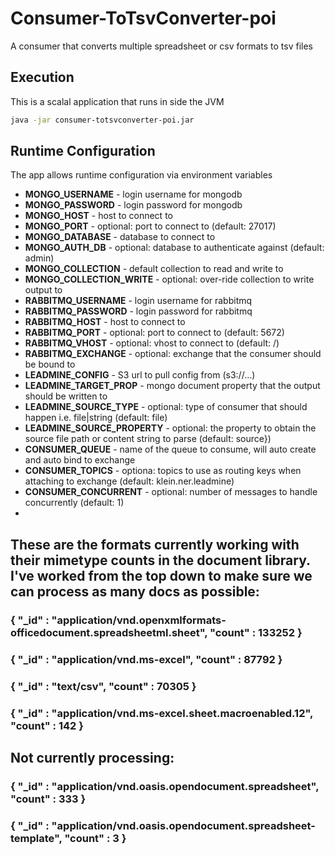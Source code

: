 # Consumer-ToTsvConverter-poi

A consumer that converts multiple spreadsheet or csv formats to tsv files

## Execution

This is a scalal application that runs in side the JVM

```bash
java -jar consumer-totsvconverter-poi.jar
```

## Runtime Configuration

The app allows runtime configuration via environment variables

* **MONGO_USERNAME** - login username for mongodb
* **MONGO_PASSWORD** - login password for mongodb
* **MONGO_HOST** - host to connect to
* **MONGO_PORT** - optional: port to connect to (default: 27017) 
* **MONGO_DATABASE** - database to connect to
* **MONGO_AUTH_DB** - optional: database to authenticate against (default: admin)
* **MONGO_COLLECTION** - default collection to read and write to
* **MONGO_COLLECTION_WRITE** - optional: over-ride collection to write output to 
* **RABBITMQ_USERNAME** - login username for rabbitmq
* **RABBITMQ_PASSWORD** - login password for rabbitmq
* **RABBITMQ_HOST** - host to connect to
* **RABBITMQ_PORT** - optional: port to connect to (default: 5672)
* **RABBITMQ_VHOST** - optional: vhost to connect to (default: /)
* **RABBITMQ_EXCHANGE** - optional: exchange that the consumer should be bound to
* **LEADMINE_CONFIG** - S3 url to pull config from (s3://...)
* **LEADMINE_TARGET_PROP** - mongo document property that the output should be written to 
* **LEADMINE_SOURCE_TYPE** - optional: type of consumer that should happen i.e. file|string (default: file)
* **LEADMINE_SOURCE_PROPERTY** - optional: the property to obtain the source file path or content string to parse (default: source})
* **CONSUMER_QUEUE** - name of the queue to consume, will auto create and auto bind to exchange
* **CONSUMER_TOPICS** - optiona: topics to use as routing keys when attaching to exchange (default: klein.ner.leadmine)
* **CONSUMER_CONCURRENT** - optional: number of messages to handle concurrently (default: 1)
* 

## These are the formats currently working with their mimetype counts in the document library. I've worked from the top down to make sure we can process as many docs as possible:

### { "_id" : "application/vnd.openxmlformats-officedocument.spreadsheetml.sheet", "count" : 133252 }
### { "_id" : "application/vnd.ms-excel", "count" : 87792 }
### { "_id" : "text/csv", "count" : 70305 }
### { "_id" : "application/vnd.ms-excel.sheet.macroenabled.12", "count" : 142 }

## Not currently processing:

### { "_id" : "application/vnd.oasis.opendocument.spreadsheet", "count" : 333 }
### { "_id" : "application/vnd.oasis.opendocument.spreadsheet-template", "count" : 3 }
